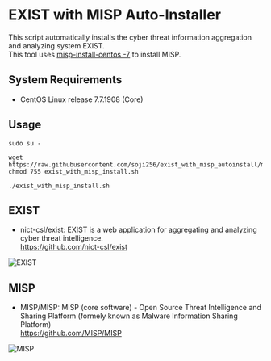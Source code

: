 # EXIST with MISP Auto-Installer

This script automatically installs the cyber threat information aggregation and analyzing system EXIST.  
This tool uses [misp-install-centos -7](https://github.com/vodkappa/misp-install-centos-7) to install MISP.

## System Requirements

- CentOS Linux release 7.7.1908 (Core)

## Usage
```
sudo su -

wget https://raw.githubusercontent.com/soji256/exist_with_misp_autoinstall/master/exist_with_misp_install.sh
chmod 755 exist_with_misp_install.sh

./exist_with_misp_install.sh
```

## EXIST
- nict-csl/exist: EXIST is a web application for aggregating and analyzing cyber threat intelligence.  
https://github.com/nict-csl/exist  

![EXIST](https://github.com/soji256/exist_with_misp_autoinstall/blob/master/img/exist.png "EXIST")

## MISP
- MISP/MISP: MISP (core software) - Open Source Threat Intelligence and Sharing Platform (formely known as Malware Information Sharing Platform)  
https://github.com/MISP/MISP  

![MISP](https://github.com/soji256/exist_with_misp_autoinstall/blob/master/img/misp.png "MISP")

